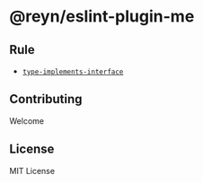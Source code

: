 # @reyn/eslint-plugin-me

## Rule

- [`type-implements-interface`](./docs//rules/type-implements-interface.md)

## Contributing

Welcome

## License

MIT License
